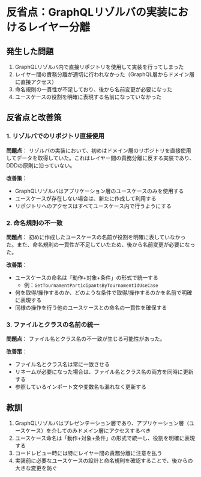 # 反省点：GraphQLリゾルバの実装におけるレイヤー分離

## 発生した問題

1. GraphQLリゾルバ内で直接リポジトリを使用して実装を行ってしまった
2. レイヤー間の責務分離が適切に行われなかった（GraphQL層からドメイン層に直接アクセス）
3. 命名規則の一貫性が不足しており、後から名前変更が必要になった
4. ユースケースの役割を明確に表現する名前になっていなかった

## 反省点と改善策

### 1. リゾルバでのリポジトリ直接使用

**問題点**：
リゾルバの実装において、初めはドメイン層のリポジトリを直接使用してデータを取得していた。これはレイヤー間の責務分離に反する実装であり、DDDの原則に沿っていない。

**改善策**：

- GraphQLリゾルバはアプリケーション層のユースケースのみを使用する
- ユースケースが存在しない場合は、新たに作成して利用する
- リポジトリへのアクセスはすべてユースケース内で行うようにする

### 2. 命名規則の不一致

**問題点**：
初めに作成したユースケースの名前が役割を明確に表していなかった。また、命名規則の一貫性が不足していたため、後から名前変更が必要になった。

**改善策**：

- ユースケースの命名は「動作+対象+条件」の形式で統一する
  - 例：`GetTournamentParticipantsByTournamentIdUseCase`
- 何を取得/操作するのか、どのような条件で取得/操作するのかを名前で明確に表現する
- 同様の操作を行う他のユースケースとの命名の一貫性を確保する

### 3. ファイルとクラスの名前の統一

**問題点**：
ファイル名とクラス名の不一致が生じる可能性があった。

**改善策**：

- ファイル名とクラス名は常に一致させる
- リネームが必要になった場合は、ファイル名とクラス名の両方を同時に更新する
- 参照しているインポート文や変数名も漏れなく更新する

## 教訓

1. GraphQLリゾルバはプレゼンテーション層であり、アプリケーション層（ユースケース）を介してのみドメイン層にアクセスするべき
2. ユースケース命名は「動作+対象+条件」の形式で統一し、役割を明確に表現する
3. コードレビュー時には特にレイヤー間の責務分離に注意を払う
4. 実装前に必要なユースケースの設計と命名規則を確認することで、後からの大きな変更を防ぐ
